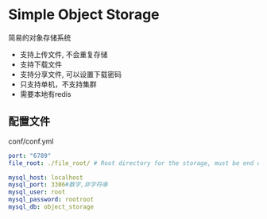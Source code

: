 # Simple Object Storage
简易的对象存储系统

- 支持上传文件, 不会重复存储
- 支持下载文件
- 支持分享文件, 可以设置下载密码
- 只支持单机，不支持集群
- 需要本地有redis

## 配置文件
conf/conf.yml
```yml
port: "6789"
file_root: ./file_root/ # Root directory for the storage, must be end of a '/'

mysql_host: localhost
mysql_port: 3306#数字,非字符串
mysql_user: root
mysql_password: rootroot
mysql_db: object_storage
```